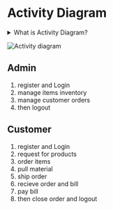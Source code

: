 # Activity Diagram

<details>
  <summary markdown="span">What is Activity Diagram?</summary>
  Activity diagram is another important behavioral diagram in UML diagram to describe dynamic aspects of the system. Activity diagram is used in software modeling as well as business modeling and is essentially an advanced version of flow chart that modeling the flow from one activity to another activity.
</details>

![Activity diagram](https://uupload.ir/files/izdd_activity_diagram2.jpeg)

## Admin
1. register and Login
2. manage items inventory
3. manage customer orders
4. then logout

## Customer
1. register and Login
2. request for products
3. order items
4. pull material
5. ship order
6. recieve order and bill
7. pay bill
8. then close order and logout
